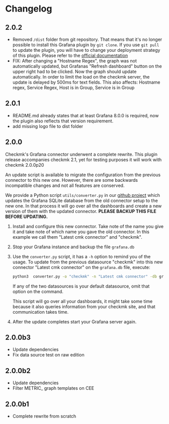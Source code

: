 # Changelog

[//]: # (The ci will use the first section starting with `##` as release notes.)

## 2.0.2

* Removed `/dist` folder from git repository. That means that it's no longer
  possible to install this Grafana plugin by `git clone`. If you use `git pull`
  to update the plugin, you will have to change your deployment strategy of
  this plugin. Please refer to the [official documentation][1]
* FIX: After changing a "Hostname Regex", the graph was not automatically
  updated, but Grafanas "Refresh dashboard" button on the upper right had
  to be clicked. Now the graph should update automatically. In order to
  limit the load on the checkmk server, the update is delayed by 500ms for
  text fields.
  This also affects: Hostname regex, Service Regex, Host is in Group,
  Service is in Group

[1]: https://docs.checkmk.com/2.1.0/en/grafana.html

## 2.0.1

* README.md already states that at least Grafana 8.0.0 is required, now the
  plugin also reflects that version requirement.
* add missing logo file to dist folder

## 2.0.0

Checkmk's Grafana connector underwent a complete rewrite. This plugin release
accompanies checkmk 2.1, yet for testing purposes it will work with checkmk
2.0.0p20

An update script is available to migrate the configuration from the previous
connector to this new one. However, there are some backwards incompatible
changes and not all features are conserved.

We provide a Python script `utils/converter.py` in our [github project][github] which updates the Grafana
SQLite database from the old connector setup to the new one. In that process it
will go over all the dashboards and create a new version of them with the
updated connector. **PLEASE BACKUP THIS FILE BEFORE UPDATING.**

1. Install and configure this new connector. Take note of the name you give it
   and take note of which name you gave the old connector. In this example we
   call them "Latest cmk connector" and "checkmk".
2. Stop your Grafana instance and backup the file `grafana.db`
3. Use the `converter.py` script, it has a `-h` option to remind you of the
   usage. To update from the previous datasource "checkmk" into this new
   connector "Latest cmk connector" on the `grafana.db` file, execute:

   ```BASH
   python3  converter.py -o "checkmk" -n "Latest cmk connector" -db grafana.db
   ```

   If any of the two datasources is your default datasource, omit that option on
   the command.

   This script will go over all your dashboards, it might take some time because it
   also queries information from your checkmk site, and that communication takes
   time.

4. After the update completes start your Grafana server again.

[github]: https://github.com/tribe29/grafana-checkmk-datasource/


## 2.0.0b3

* Update dependencies
* Fix data source test on raw edition

## 2.0.0b2

* Update dependencies
* Filter METRIC_ graph templates on CEE

## 2.0.0b1

* Complete rewrite from scratch
